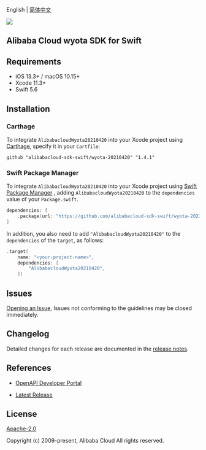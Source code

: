 English | [简体中文](README-CN.md)

![](https://aliyunsdk-pages.alicdn.com/icons/AlibabaCloud.svg)

## Alibaba Cloud wyota SDK for Swift

## Requirements

- iOS 13.3+ / macOS 10.15+
- Xcode 11.3+
- Swift 5.6

## Installation

### Carthage

To integrate `AlibabacloudWyota20210420` into your Xcode project using [Carthage](https://github.com/Carthage/Carthage), specify it in your `Cartfile`:

```ogdl
github "alibabacloud-sdk-swift/wyota-20210420" "1.4.1"
```

### Swift Package Manager

To integrate `AlibabacloudWyota20210420` into your Xcode project using [Swift Package Manager](https://swift.org/package-manager/) , adding `AlibabacloudWyota20210420` to the `dependencies` value of your `Package.swift`.

```swift
dependencies: [
    .package(url: "https://github.com/alibabacloud-sdk-swift/wyota-20210420.git", from: "1.4.1")
]
```

In addition, you also need to add `"AlibabacloudWyota20210420"` to the `dependencies` of the `target`, as follows:

```swift
.target(
    name: "<your-project-name>",
    dependencies: [
        "AlibabacloudWyota20210420",
    ])
```

## Issues

[Opening an Issue](https://github.com/alibabacloud-sdk-swift/wyota-20210420/issues/new), Issues not conforming to the guidelines may be closed immediately.

## Changelog

Detailed changes for each release are documented in the [release notes](./ChangeLog.txt).

## References

* [OpenAPI Developer Portal](https://next.api.alibabacloud.com/home)
- [Latest Release](https://github.com/alibabacloud-sdk-swift/wyota-20210420)

## License

[Apache-2.0](http://www.apache.org/licenses/LICENSE-2.0)

Copyright (c) 2009-present, Alibaba Cloud All rights reserved.
